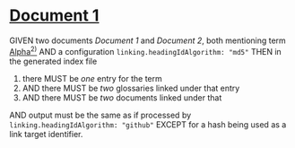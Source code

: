 # [Document 1](#md5:2ee7430571fbf0131068a132b86a58f8)

GIVEN two documents *Document 1* and *Document 2*, both mentioning term [Alpha][1][<sup>2)</sup>][2]
AND a configuration `linking.headingIdAlgorithm: "md5"`
THEN in the generated index file

1.  there MUST be *one* entry for the term
2.  AND there MUST be *two* glossaries linked under that entry
3.  AND there MUST be *two* documents linked under that

AND output must be the same as if processed by `linking.headingIdAlgorithm: "github"`
EXCEPT for a hash being used as a link target identifier.

[1]: ./glossary-1.md#md5:90620a4d9e83ed5d23be37255071123d "First definition."

[2]: ./glossary-2.md#md5:069dc1a0f28ef56508b16a61ca7cd681 "Second definition."
